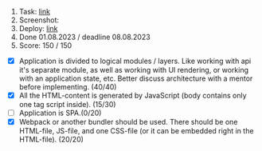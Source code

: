 1. Task: [link](https://github.com/rolling-scopes-school/tasks/blob/master/tasks/eCommerce-Application/Sprints/Sprint%231.md)
2. Screenshot:
3. Deploy: [link](https://github.com/)
4. Done 01.08.2023 / deadline 08.08.2023
5. Score: 150 / 150

- [x] Application is divided to logical modules / layers. Like working with api it's separate module, as well as working with UI rendering, or working with an application state, etc. Better discuss architecture with a mentor before implementing. (40/40)
- [x] All the HTML-content is generated by JavaScript (body contains only one tag script inside). (15/30)
- [ ] Application is SPA.(0/20)
- [x] Webpack or another bundler should be used. There should be one HTML-file, JS-file, and one CSS-file (or it can be embedded right in the HTML-file). (20/20)
